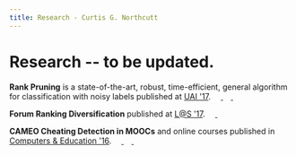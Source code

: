 ```yaml
---
title: Research - Curtis G. Northcutt
---
```


# Research -- to be updated.

<b>Rank Pruning</b> is a state-of-the-art, robust, time-efficient, general algorithm for classification with noisy labels published at <a href="http://auai.org/uai2017/proceedings/papers/35.pdf">UAI '17</a>.
<a href="http://curtisnorthcutt.com/resources/pdf/northcutt_2017_rankpruning.pdf"> <img src="http://curtisnorthcutt.com/resources/img/icons/pdf_icon.png" style="height:1em"> </a> 
<a href="https://github.com/cgnorthcutt/rankpruning"> <img src="http://curtisnorthcutt.com/resources/img/icons/github_icon.jpg" style="height:1em"> </a>
<a href="https://arxiv.org/abs/1705.01936"> <img src="http://curtisnorthcutt.com/resources/img/icons/arxiv_icon.jpg" style="height:1em"> </a> 

<b>Forum Ranking Diversification</b> published at <a href="http://dl.acm.org/citation.cfm?id=3054016">L@S '17</a>.
<a href="http://curtisnorthcutt.com/resources/pdf/northcutt_2017_diversification.pdf"> <img src="http://curtisnorthcutt.com/resources/img/icons/pdf_icon.png" style="height:1em"> </a>
<a href="https://github.com/cgnorthcutt/forum-diversification"> <img src="http://curtisnorthcutt.com/resources/img/icons/github_icon.jpg" style="height:1em"> </a> 

<b>CAMEO Cheating Detection in MOOCs</b> and online courses published in <a href="http://www.sciencedirect.com/science/article/pii/S0360131516300896">Computers & Education '16</a>.
<a href="http://curtisnorthcutt.com/resources/pdf/northcutt_2016_cameo.pdf"> <img src="http://curtisnorthcutt.com/resources/img/icons/pdf_icon.png" style="height:1em"> </a> 
<a href="https://github.com/CGNx/edx2bigquery/blob/master/edx2bigquery/make_problem_analysis.py#L1628"> <img src="http://curtisnorthcutt.com/resources/img/icons/github_icon.jpg" style="height:1em"> </a>
<a href="https://arxiv.org/abs/1508.05699"> <img src="http://curtisnorthcutt.com/resources/img/icons/arxiv_icon.jpg" style="height:1em"> </a> 
